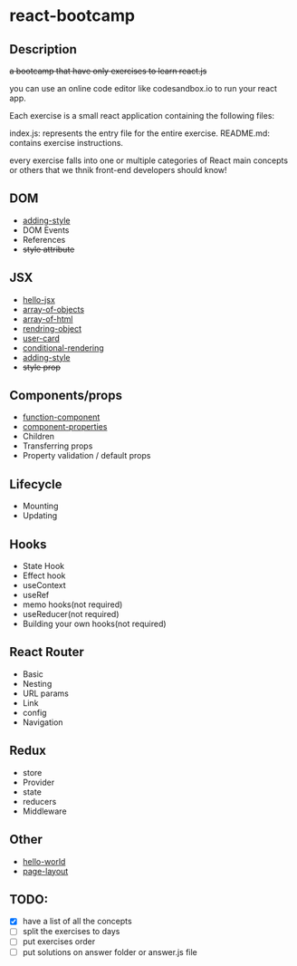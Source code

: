 # react-bootcamp

## Description
<s>a bootcamp that have only exercises to learn react.js</s>

you can use an online code editor like codesandbox.io to run your react app.

Each exercise is a small react application containing the following files:

index.js: represents the entry file for the entire exercise.
README.md: contains exercise instructions.

every exercise falls into one or multiple categories of React main concepts or others that we thnik front-end developers should know!

## DOM
- [adding-style]()
- DOM Events
- References
- <s>style attribute</s>

## JSX
- [hello-jsx]()
- [array-of-objects]()
- [array-of-html]()
- [rendring-object]()
- [user-card]()
- [conditional-rendering]()
- [adding-style]()
- <s>style prop</s>

## Components/props
- [function-component]()
- [component-properties]()
- Children
- Transferring props
- Property validation / default props

## Lifecycle
- Mounting
- Updating

## Hooks
- State Hook
- Effect hook
- useContext
- useRef
- memo hooks(not required)
- useReducer(not required)
- Building your own hooks(not required)

## React Router
- Basic
- Nesting
- URL params
- Link
- config
- Navigation

## Redux
- store
- Provider
- state
- reducers
- Middleware

## Other
- [hello-world]()
- [page-layout]()

## TODO:
- [x] have a list of all the concepts
- [ ] split the exercises to days
- [ ] put exercises order
- [ ] put solutions on answer folder or answer.js file
